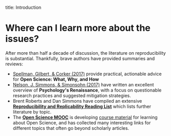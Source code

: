 title: Introduction

# Where can I learn more about the issues?

After more than half a decade of discussion, the literature on reproducibility is substantial. Thankfully, brave authors have provided summaries and reviews:

* [Spellman, Gilbert, & Corker \(2017\)](https://psyarxiv.com/ak6jr) provide practical, actionable advice for **Open Science: What, Why, and How**
* [Nelson, J. Simmons, & Simonsohn \(2017\)](https://dx.doi.org/10.1146/annurev-psych-122216-011836) have written an excellent overview of **Psychology's Renaissance**, with a focus on questionable research practices and suggested mitigation strategies.
* Brent Roberts and Dan Simmons have compiled an extensive [**Reproducibility and Replicability Reading List**](https://docs.google.com/document/d/14lBD0aZDPij2Z6AOpAharOAtmt6ZBI0EuF3_tu8m66I/) which lists further literature by topic.
* The [**Open Science MOOC**](https://opensciencemooc.eu/) is developing [course material](https://docs.google.com/document/d/1KuTSECSYHXZmZX15GDjyD65pJ90eRMhHVEZ-1trsw30/edit#) for learning about Open Science, and has collected many interesting links for different topics that often go beyond scholarly articles.



